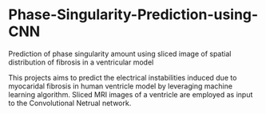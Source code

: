 # Phase-Singularity-Prediction-using-CNN
Prediction of phase singularity amount using sliced image of spatial distribution of fibrosis in a ventricular model 

This projects aims to predict the electrical instabilities induced due to myocaridal fibrosis in human ventricle model by leveraging machine learning algorithm. Sliced MRI images of a ventricle are employed as input to the Convolutional Netrual network.
